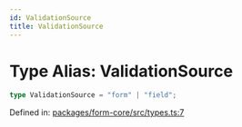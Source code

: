 ```yaml
---
id: ValidationSource
title: ValidationSource
---
```


<!-- DO NOT EDIT: this page is autogenerated from the type comments -->

# Type Alias: ValidationSource

```ts
type ValidationSource = "form" | "field";
```

Defined in: [packages/form-core/src/types.ts:7](https://github.com/ws-rush/form/blob/main/packages/form-core/src/types.ts#L7)
